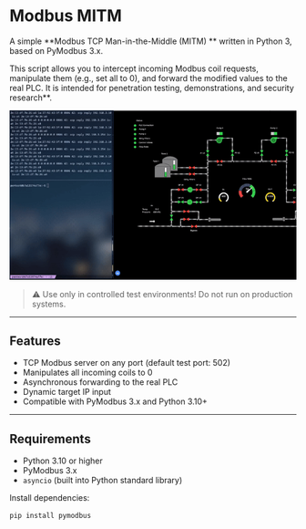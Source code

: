 # Modbus MITM 

A simple **Modbus TCP Man-in-the-Middle (MITM) ** written in Python 3, based on PyModbus 3.x.

This script allows you to intercept incoming Modbus coil requests, manipulate them (e.g., set all to 0), and forward the modified values to the real PLC. It is intended for penetration testing, demonstrations, and security research**.

![Demo](assets/demo.gif)

> ⚠️ Use only in controlled test environments! Do not run on production systems.

---

## Features

- TCP Modbus server on any port (default test port: 502)  
- Manipulates all incoming coils to 0  
- Asynchronous forwarding to the real PLC  
- Dynamic target IP input  
- Compatible with PyModbus 3.x and Python 3.10+  

---

## Requirements

- Python 3.10 or higher  
- PyModbus 3.x  
- `asyncio` (built into Python standard library)

Install dependencies:

```bash
pip install pymodbus
